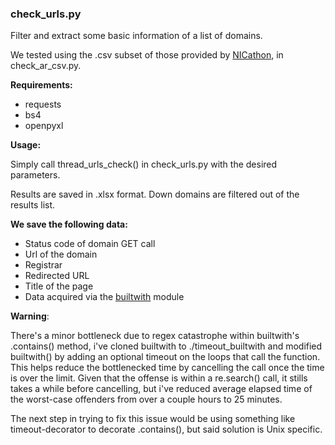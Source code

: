 ### check_urls.py 
Filter and extract some basic information of a list of domains.

We tested using the .csv subset of those provided by [NICathon](https://www.opendatacordoba.org/NICathon/data.html), in check_ar_csv.py.

**Requirements:**
- requests
- bs4
- openpyxl

**Usage:**

Simply call thread_urls_check() in check_urls.py with the desired parameters.

Results are saved in .xlsx format. Down domains are filtered out of the results list.


**We save the following data:**
* Status code of domain GET call
* Url of the domain
* Registrar
* Redirected URL
* Title of the page
* Data acquired via the [builtwith](https://pypi.org/project/builtwith/) module


**Warning**:

 There's a minor bottleneck due to regex catastrophe within builtwith's .contains() method, i've cloned builtwith to 
 ./timeout_builtwith and modified builtwith() by adding an optional timeout on the loops that call the function. 
 This helps reduce the bottlenecked time by cancelling the call once the time is over the limit. Given that the offense 
 is within a re.search() call, it stills takes a while before cancelling, but i've reduced average elapsed time of the 
 worst-case offenders from over a couple hours to 25 minutes.
 <br/>

The next step in trying to fix this issue would be using something like timeout-decorator to decorate
.contains(), but said solution is Unix specific.
